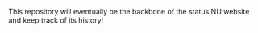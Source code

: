 This repository will eventually be the backbone of the status.NU website and keep track of its history!